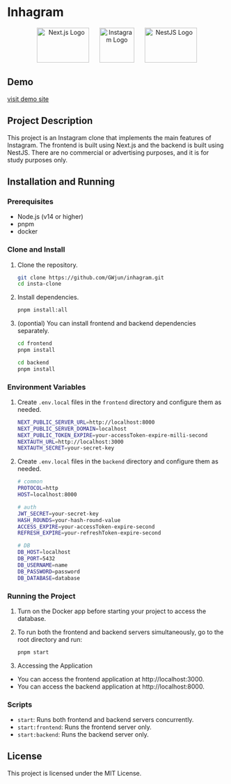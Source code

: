 # Inhagram

<p align="center">
  <img src="https://upload.wikimedia.org/wikipedia/commons/8/8e/Nextjs-logo.svg" alt="Next.js Logo" width="120" height="80">
  &nbsp;&nbsp;&nbsp;&nbsp;
  <img src="https://upload.wikimedia.org/wikipedia/commons/a/a5/Instagram_icon.png" alt="Instagram Logo" width="80" height="80" >
  &nbsp;&nbsp;&nbsp;&nbsp;
  <img src="https://nestjs.com/img/logo_text.svg" alt="NestJS Logo" width="120" height="80" >
</p>

## Demo

[visit demo site](https://inhagram.vercel.app)

## Project Description

This project is an Instagram clone that implements the main features of Instagram. The frontend is built using Next.js and the backend is built using NestJS. There are no commercial or advertising purposes, and it is for study purposes only.

## Installation and Running

### Prerequisites

- Node.js (v14 or higher)
- pnpm
- docker

### Clone and Install

1. Clone the repository.

   ```bash
   git clone https://github.com/GWjun/inhagram.git
   cd insta-clone
   ```

2. Install dependencies.

   ```bash
   pnpm install:all
   ```

3. (opontial) You can install frontend and backend dependencies separately.

   ```bash
   cd frontend
   pnpm install
   ```

   ```bash
   cd backend
   pnpm install
   ```

### Environment Variables

1. Create `.env.local` files in the `frontend` directory and configure them as needed.

   ```bash
   NEXT_PUBLIC_SERVER_URL=http://localhost:8000
   NEXT_PUBLIC_SERVER_DOMAIN=localhost
   NEXT_PUBLIC_TOKEN_EXPIRE=your-accessToken-expire-milli-second
   NEXTAUTH_URL=http://localhost:3000
   NEXTAUTH_SECRET=your-secret-key
   ```

2. Create `.env.local` files in the `backend` directory and configure them as needed.

   ```bash
   # common
   PROTOCOL=http
   HOST=localhost:8000

   # auth
   JWT_SECRET=your-secret-key
   HASH_ROUNDS=your-hash-round-value
   ACCESS_EXPIRE=your-accessToken-expire-second
   REFRESH_EXPIRE=your-refreshToken-expire-second

   # DB
   DB_HOST=localhost
   DB_PORT=5432
   DB_USERNAME=name
   DB_PASSWORD=password
   DB_DATABASE=database
   ```

### Running the Project

1. Turn on the Docker app before starting your project to access the database.

2. To run both the frontend and backend servers simultaneously, go to the root directory and run:
   ```bash
   pnpm start
   ```
3. Accessing the Application

- You can access the frontend application at http://localhost:3000.
- You can access the backend application at http://localhost:8000.

### Scripts

- `start`: Runs both frontend and backend servers concurrently.
- `start:frontend`: Runs the frontend server only.
- `start:backend`: Runs the backend server only.

## License

This project is licensed under the MIT License.
